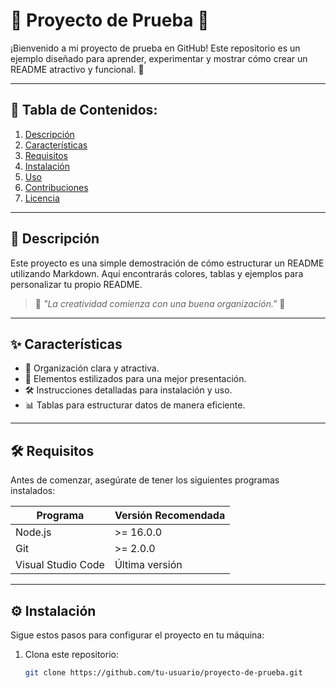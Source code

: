 # 🎨 **Proyecto de Prueba** 🌟

¡Bienvenido a mi proyecto de prueba en GitHub! Este repositorio es un ejemplo diseñado para aprender, experimentar y mostrar cómo crear un README atractivo y funcional. 🚀

---

## 📝 **Tabla de Contenidos:**
1. [Descripción](#📖-descripción)
2. [Características](#✨-características)
3. [Requisitos](#🛠️-requisitos)
4. [Instalación](#⚙️-instalación)
5. [Uso](#🖥️-uso)
6. [Contribuciones](#🤝-contribuciones)
7. [Licencia](#📄-licencia)

---

## 📖 **Descripción**
Este proyecto es una simple demostración de cómo estructurar un README utilizando Markdown. Aquí encontrarás colores, tablas y ejemplos para personalizar tu propio README.

> 🌟 *"La creatividad comienza con una buena organización."* 🌟

---

## ✨ **Características**
- 📂 Organización clara y atractiva.
- 🎨 Elementos estilizados para una mejor presentación.
- 🛠️ Instrucciones detalladas para instalación y uso.
- 📊 Tablas para estructurar datos de manera eficiente.

---

## 🛠️ **Requisitos**
Antes de comenzar, asegúrate de tener los siguientes programas instalados:

| Programa       | Versión Recomendada |
|----------------|----------------------|
| Node.js        | >= 16.0.0           |
| Git            | >= 2.0.0            |
| Visual Studio Code | Última versión |

---

## ⚙️ **Instalación**
Sigue estos pasos para configurar el proyecto en tu máquina:

1. Clona este repositorio:
   ```bash
   git clone https://github.com/tu-usuario/proyecto-de-prueba.git
